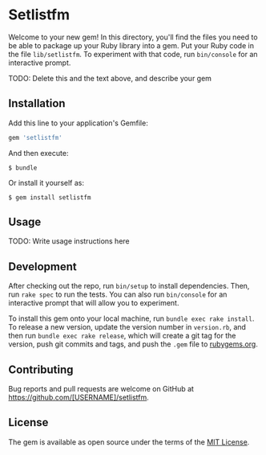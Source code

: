 # Setlistfm

Welcome to your new gem! In this directory, you'll find the files you need to be able to package up your Ruby library into a gem. Put your Ruby code in the file `lib/setlistfm`. To experiment with that code, run `bin/console` for an interactive prompt.

TODO: Delete this and the text above, and describe your gem

## Installation

Add this line to your application's Gemfile:

```ruby
gem 'setlistfm'
```

And then execute:

    $ bundle

Or install it yourself as:

    $ gem install setlistfm

## Usage

TODO: Write usage instructions here

## Development

After checking out the repo, run `bin/setup` to install dependencies. Then, run `rake spec` to run the tests. You can also run `bin/console` for an interactive prompt that will allow you to experiment.

To install this gem onto your local machine, run `bundle exec rake install`. To release a new version, update the version number in `version.rb`, and then run `bundle exec rake release`, which will create a git tag for the version, push git commits and tags, and push the `.gem` file to [rubygems.org](https://rubygems.org).

## Contributing

Bug reports and pull requests are welcome on GitHub at https://github.com/[USERNAME]/setlistfm.

## License

The gem is available as open source under the terms of the [MIT License](http://opensource.org/licenses/MIT).
